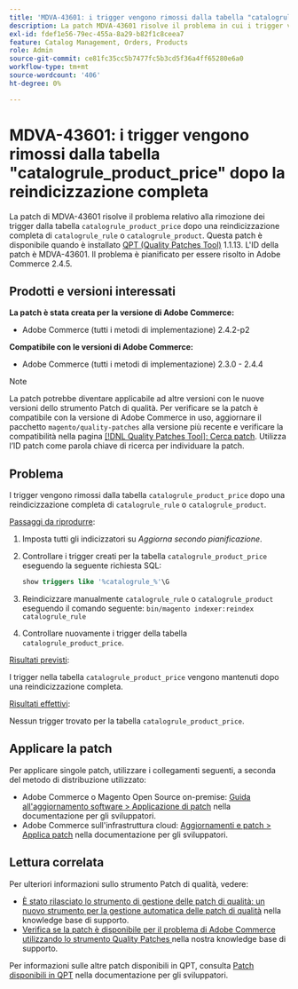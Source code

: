 ```yaml
---
title: 'MDVA-43601: i trigger vengono rimossi dalla tabella "catalogrule_product_price" dopo la reindicizzazione completa'
description: La patch MDVA-43601 risolve il problema in cui i trigger vengono rimossi dalla tabella "catalogrule_product_price" dopo una reindicizzazione completa di "catalogrule_rule" o "catalogrule_product". Questa patch è disponibile quando è installato [Quality Patches Tool (QPT)](/help/announcements/adobe-commerce-announcements/magento-quality-patches-released-new-tool-to-self-serve-quality-patches.md) 1.1.13. L'ID della patch è MDVA-43601. Il problema è pianificato per essere risolto in Adobe Commerce 2.4.5.
exl-id: fdef1e56-79ec-455a-8a29-b82f1c8ceea7
feature: Catalog Management, Orders, Products
role: Admin
source-git-commit: ce81fc35cc5b7477fc5b3cd5f36a4ff65280e6a0
workflow-type: tm+mt
source-wordcount: '406'
ht-degree: 0%

---
```


# MDVA-43601: i trigger vengono rimossi dalla tabella &quot;catalogrule_product_price&quot; dopo la reindicizzazione completa

La patch di MDVA-43601 risolve il problema relativo alla rimozione dei trigger dalla tabella `catalogrule_product_price` dopo una reindicizzazione completa di `catalogrule_rule` o `catalogrule_product`. Questa patch è disponibile quando è installato [QPT (Quality Patches Tool)](/help/announcements/adobe-commerce-announcements/magento-quality-patches-released-new-tool-to-self-serve-quality-patches.md) 1.1.13. L&#39;ID della patch è MDVA-43601. Il problema è pianificato per essere risolto in Adobe Commerce 2.4.5.

## Prodotti e versioni interessati

**La patch è stata creata per la versione di Adobe Commerce:**

* Adobe Commerce (tutti i metodi di implementazione) 2.4.2-p2

**Compatibile con le versioni di Adobe Commerce:**

* Adobe Commerce (tutti i metodi di implementazione) 2.3.0 - 2.4.4

>[!NOTE]
>
>La patch potrebbe diventare applicabile ad altre versioni con le nuove versioni dello strumento Patch di qualità. Per verificare se la patch è compatibile con la versione di Adobe Commerce in uso, aggiornare il pacchetto `magento/quality-patches` alla versione più recente e verificare la compatibilità nella pagina [[!DNL Quality Patches Tool]: Cerca patch](https://devdocs.magento.com/quality-patches/tool.html#patch-grid). Utilizza l’ID patch come parola chiave di ricerca per individuare la patch.

## Problema

I trigger vengono rimossi dalla tabella `catalogrule_product_price` dopo una reindicizzazione completa di `catalogrule_rule` o `catalogrule_product`.

<u>Passaggi da riprodurre</u>:

1. Imposta tutti gli indicizzatori su *Aggiorna secondo pianificazione*.
1. Controllare i trigger creati per la tabella `catalogrule_product_price` eseguendo la seguente richiesta SQL:

   ```sql
   show triggers like '%catalogrule_%'\G
   ```

1. Reindicizzare manualmente `catalogrule_rule` o `catalogrule_product` eseguendo il comando seguente: `bin/magento indexer:reindex catalogrule_rule`
1. Controllare nuovamente i trigger della tabella `catalogrule_product_price`.

<u>Risultati previsti</u>:

I trigger nella tabella `catalogrule_product_price` vengono mantenuti dopo una reindicizzazione completa.

<u>Risultati effettivi</u>:

Nessun trigger trovato per la tabella `catalogrule_product_price`.

## Applicare la patch

Per applicare singole patch, utilizzare i collegamenti seguenti, a seconda del metodo di distribuzione utilizzato:

* Adobe Commerce o Magento Open Source on-premise: [Guida all&#39;aggiornamento software > Applicazione di patch](https://devdocs.magento.com/guides/v2.4/comp-mgr/patching/mqp.html) nella documentazione per gli sviluppatori.
* Adobe Commerce sull&#39;infrastruttura cloud: [Aggiornamenti e patch > Applica patch](https://devdocs.magento.com/cloud/project/project-patch.html) nella documentazione per gli sviluppatori.

## Lettura correlata

Per ulteriori informazioni sullo strumento Patch di qualità, vedere:

* [È stato rilasciato lo strumento di gestione delle patch di qualità: un nuovo strumento per la gestione automatica delle patch di qualità](/help/announcements/adobe-commerce-announcements/magento-quality-patches-released-new-tool-to-self-serve-quality-patches.md) nella knowledge base di supporto.
* [Verifica se la patch è disponibile per il problema di Adobe Commerce utilizzando lo strumento Quality Patches ](/help/support-tools/patches-available-in-qpt-tool/check-patch-for-magento-issue-with-magento-quality-patches.md) nella nostra knowledge base di supporto.

Per informazioni sulle altre patch disponibili in QPT, consulta [Patch disponibili in QPT](https://devdocs.magento.com/quality-patches/tool.html#patch-grid) nella documentazione per gli sviluppatori.
